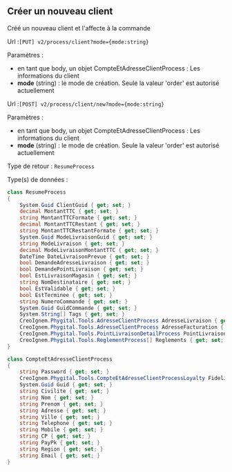 ## <span id='connexioncreation'>Créer un nouveau client</span>

Créé un nouveau client et l'affecte à la commande

Url :`[PUT] v2/process/client?mode={mode:string}`

Paramètres : 

- en tant que body, un objet CompteEtAdresseClientProcess : Les informations du client
- **mode** (string) : le mode de création. Seule la valeur 'order' est autorisé actuellement

Url :`[POST] v2/process/client/new?mode={mode:string}`

Paramètres : 

- en tant que body, un objet CompteEtAdresseClientProcess : Les informations du client
- **mode** (string) : le mode de création. Seule la valeur 'order' est autorisé actuellement

Type de retour : `ResumeProcess`

Type(s) de données :

```csharp
class ResumeProcess
{
	System.Guid ClientGuid { get; set; }
	decimal MontantTTC { get; set; }
	string MontantTTCFormate { get; set; }
	decimal MontantTTCRestant { get; set; }
	string MontantTTCRestantFormate { get; set; }
	System.Guid ModeLivraisonGuid { get; set; }
	string ModeLivraison { get; set; }
	decimal ModeLivraisonMontantTTC { get; set; }
	DateTime DateLivraisonPrevue { get; set; }
	bool DemandeAdresseLivraison { get; set; }
	bool DemandePointLivraison { get; set; }
	bool EstLivraisonMagasin { get; set; }
	string NomDestinataire { get; set; }
	bool EstValidable { get; set; }
	bool EstTerminee { get; set; }
	string NumeroCommande { get; set; }
	System.Guid GuidCommande { get; set; }
	System.String[] Tags { get; set; }
	CreoIgnem.Phygital.Tools.AdresseClientProcess AdresseLivraison { get; set; }
	CreoIgnem.Phygital.Tools.AdresseClientProcess AdresseFacturation { get; set; }
	CreoIgnem.Phygital.Tools.PointLivraisonDetailProcess PointLivraisonAdresse { get; set; }
	CreoIgnem.Phygital.Tools.ReglementProcess[] Reglements { get; set; }
}

class CompteEtAdresseClientProcess
{
	string Password { get; set; }
	CreoIgnem.Phygital.Tools.CompteEtAdresseClientProcessLoyalty Fidelite { get; set; }
	System.Guid Guid { get; set; }
	string Civilite { get; set; }
	string Nom { get; set; }
	string Prenom { get; set; }
	string Adresse { get; set; }
	string Ville { get; set; }
	string Telephone { get; set; }
	string Mobile { get; set; }
	string CP { get; set; }
	string PayPk { get; set; }
	string Region { get; set; }
	string Email { get; set; }
}

```
